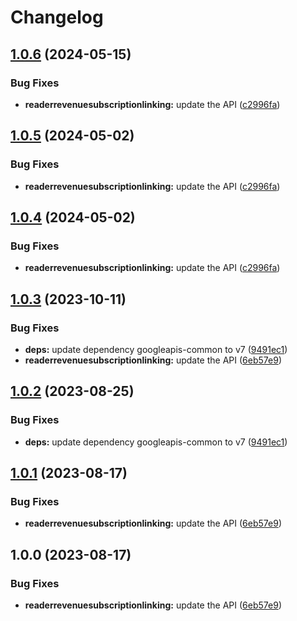 # Changelog

## [1.0.6](https://github.com/a2425rdl/google-api-nodejs-client/compare/readerrevenuesubscriptionlinking-v1.0.5...readerrevenuesubscriptionlinking-v1.0.6) (2024-05-15)


### Bug Fixes

* **readerrevenuesubscriptionlinking:** update the API ([c2996fa](https://github.com/a2425rdl/google-api-nodejs-client/commit/c2996fac1a3f5c48fa0a0be9fa2b8b070f0e0a66))

## [1.0.5](https://github.com/googleapis/google-api-nodejs-client/compare/readerrevenuesubscriptionlinking-v1.0.4...readerrevenuesubscriptionlinking-v1.0.5) (2024-05-02)


### Bug Fixes

* **readerrevenuesubscriptionlinking:** update the API ([c2996fa](https://github.com/googleapis/google-api-nodejs-client/commit/c2996fac1a3f5c48fa0a0be9fa2b8b070f0e0a66))

## [1.0.4](https://github.com/googleapis/google-api-nodejs-client/compare/readerrevenuesubscriptionlinking-v1.0.3...readerrevenuesubscriptionlinking-v1.0.4) (2024-05-02)


### Bug Fixes

* **readerrevenuesubscriptionlinking:** update the API ([c2996fa](https://github.com/googleapis/google-api-nodejs-client/commit/c2996fac1a3f5c48fa0a0be9fa2b8b070f0e0a66))

## [1.0.3](https://github.com/googleapis/google-api-nodejs-client/compare/readerrevenuesubscriptionlinking-v1.0.2...readerrevenuesubscriptionlinking-v1.0.3) (2023-10-11)


### Bug Fixes

* **deps:** update dependency googleapis-common to v7 ([9491ec1](https://github.com/googleapis/google-api-nodejs-client/commit/9491ec1cdc3c413e7d73edcfcd59cf5c28a7c855))
* **readerrevenuesubscriptionlinking:** update the API ([6eb57e9](https://github.com/googleapis/google-api-nodejs-client/commit/6eb57e9d2f064c55eade9ced36583a7f03c007df))

## [1.0.2](https://github.com/googleapis/google-api-nodejs-client/compare/readerrevenuesubscriptionlinking-v1.0.1...readerrevenuesubscriptionlinking-v1.0.2) (2023-08-25)


### Bug Fixes

* **deps:** update dependency googleapis-common to v7 ([9491ec1](https://github.com/googleapis/google-api-nodejs-client/commit/9491ec1cdc3c413e7d73edcfcd59cf5c28a7c855))

## [1.0.1](https://github.com/googleapis/google-api-nodejs-client/compare/readerrevenuesubscriptionlinking-v1.0.0...readerrevenuesubscriptionlinking-v1.0.1) (2023-08-17)


### Bug Fixes

* **readerrevenuesubscriptionlinking:** update the API ([6eb57e9](https://github.com/googleapis/google-api-nodejs-client/commit/6eb57e9d2f064c55eade9ced36583a7f03c007df))

## 1.0.0 (2023-08-17)


### Bug Fixes

* **readerrevenuesubscriptionlinking:** update the API ([6eb57e9](https://github.com/googleapis/google-api-nodejs-client/commit/6eb57e9d2f064c55eade9ced36583a7f03c007df))
